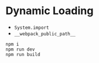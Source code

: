 Dynamic Loading
===============

- `System.import`
- `__webpack_public_path__`

```
npm i
npm run dev
npm run build
```